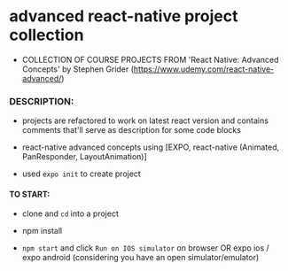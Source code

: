 # advanced react-native project collection

- COLLECTION OF COURSE PROJECTS FROM 'React Native: Advanced Concepts' by Stephen Grider (https://www.udemy.com/react-native-advanced/)

### DESCRIPTION:

- projects are refactored to work on latest react version and contains comments that'll serve as description for some code blocks

- react-native advanced concepts using [EXPO, react-native (Animated, PanResponder, LayoutAnimation)]

- used `expo init` to create project

#### TO START:

- clone and `cd` into a project

- npm install

- `npm start` and click `Run on IOS simulator` on browser OR expo ios / expo android (considering you have an open simulator/emulator)
